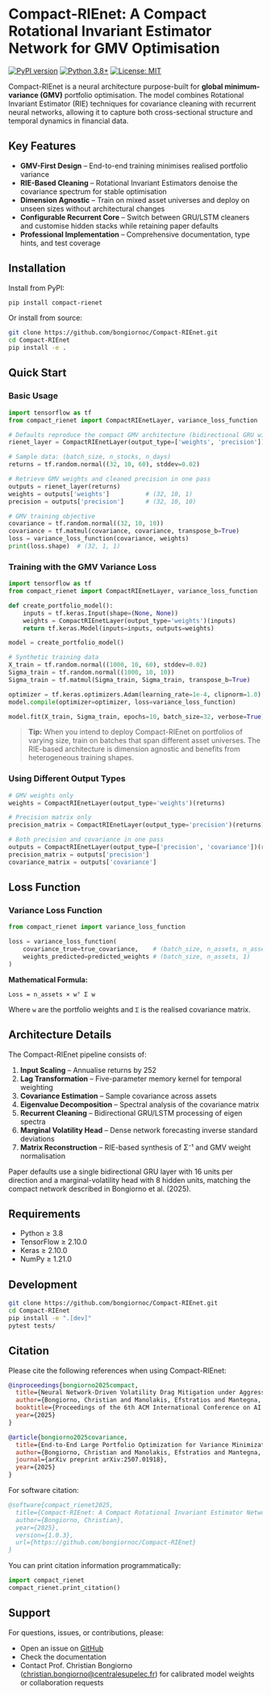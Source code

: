 # Compact-RIEnet: A Compact Rotational Invariant Estimator Network for GMV Optimisation

[![PyPI version](https://img.shields.io/pypi/v/compact-rienet.svg)](https://pypi.org/project/compact-rienet/)
[![Python 3.8+](https://img.shields.io/badge/python-3.8+-blue.svg)](https://www.python.org/downloads/)
[![License: MIT](https://img.shields.io/badge/License-MIT-yellow.svg)](https://opensource.org/licenses/MIT)

Compact-RIEnet is a neural architecture purpose-built for **global minimum-variance (GMV)** portfolio optimisation. The model combines Rotational Invariant Estimator (RIE) techniques for covariance cleaning with recurrent neural networks, allowing it to capture both cross-sectional structure and temporal dynamics in financial data.

## Key Features

- **GMV-First Design** – End-to-end training minimises realised portfolio variance
- **RIE-Based Cleaning** – Rotational Invariant Estimators denoise the covariance spectrum for stable optimisation
- **Dimension Agnostic** – Train on mixed asset universes and deploy on unseen sizes without architectural changes
- **Configurable Recurrent Core** – Switch between GRU/LSTM cleaners and customise hidden stacks while retaining paper defaults
- **Professional Implementation** – Comprehensive documentation, type hints, and test coverage

## Installation

Install from PyPI:

```bash
pip install compact-rienet
```

Or install from source:

```bash
git clone https://github.com/bongiornoc/Compact-RIEnet.git
cd Compact-RIEnet
pip install -e .
```

## Quick Start

### Basic Usage

```python
import tensorflow as tf
from compact_rienet import CompactRIEnetLayer, variance_loss_function

# Defaults reproduce the compact GMV architecture (bidirectional GRU with 16 units)
rienet_layer = CompactRIEnetLayer(output_type=['weights', 'precision'])

# Sample data: (batch_size, n_stocks, n_days)
returns = tf.random.normal((32, 10, 60), stddev=0.02)

# Retrieve GMV weights and cleaned precision in one pass
outputs = rienet_layer(returns)
weights = outputs['weights']          # (32, 10, 1)
precision = outputs['precision']      # (32, 10, 10)

# GMV training objective
covariance = tf.random.normal((32, 10, 10))
covariance = tf.matmul(covariance, covariance, transpose_b=True)
loss = variance_loss_function(covariance, weights)
print(loss.shape)  # (32, 1, 1)
```

### Training with the GMV Variance Loss

```python
import tensorflow as tf
from compact_rienet import CompactRIEnetLayer, variance_loss_function

def create_portfolio_model():
    inputs = tf.keras.Input(shape=(None, None))
    weights = CompactRIEnetLayer(output_type='weights')(inputs)
    return tf.keras.Model(inputs=inputs, outputs=weights)

model = create_portfolio_model()

# Synthetic training data
X_train = tf.random.normal((1000, 10, 60), stddev=0.02)
Sigma_train = tf.random.normal((1000, 10, 10))
Sigma_train = tf.matmul(Sigma_train, Sigma_train, transpose_b=True)

optimizer = tf.keras.optimizers.Adam(learning_rate=1e-4, clipnorm=1.0)
model.compile(optimizer=optimizer, loss=variance_loss_function)

model.fit(X_train, Sigma_train, epochs=10, batch_size=32, verbose=True)
```

> **Tip:** When you intend to deploy Compact-RIEnet on portfolios of varying size, train on batches that span different asset universes. The RIE-based architecture is dimension agnostic and benefits from heterogeneous training shapes.

### Using Different Output Types

```python
# GMV weights only
weights = CompactRIEnetLayer(output_type='weights')(returns)

# Precision matrix only
precision_matrix = CompactRIEnetLayer(output_type='precision')(returns)

# Both precision and covariance in one pass
outputs = CompactRIEnetLayer(output_type=['precision', 'covariance'])(returns)
precision_matrix = outputs['precision']
covariance_matrix = outputs['covariance']
```

## Loss Function

### Variance Loss Function

```python
from compact_rienet import variance_loss_function

loss = variance_loss_function(
    covariance_true=true_covariance,    # (batch_size, n_assets, n_assets)
    weights_predicted=predicted_weights # (batch_size, n_assets, 1)
)
```

**Mathematical Formula:**
```
Loss = n_assets × wᵀ Σ w
```

Where `w` are the portfolio weights and `Σ` is the realised covariance matrix.

## Architecture Details

The Compact-RIEnet pipeline consists of:

1. **Input Scaling** – Annualise returns by 252
2. **Lag Transformation** – Five-parameter memory kernel for temporal weighting
3. **Covariance Estimation** – Sample covariance across assets
4. **Eigenvalue Decomposition** – Spectral analysis of the covariance matrix
5. **Recurrent Cleaning** – Bidirectional GRU/LSTM processing of eigen spectra
6. **Marginal Volatility Head** – Dense network forecasting inverse standard deviations
7. **Matrix Reconstruction** – RIE-based synthesis of Σ⁻¹ and GMV weight normalisation

Paper defaults use a single bidirectional GRU layer with 16 units per direction and a marginal-volatility head with 8 hidden units, matching the compact network described in Bongiorno et al. (2025).

## Requirements

- Python ≥ 3.8
- TensorFlow ≥ 2.10.0
- Keras ≥ 2.10.0
- NumPy ≥ 1.21.0

## Development

```bash
git clone https://github.com/bongiornoc/Compact-RIEnet.git
cd Compact-RIEnet
pip install -e ".[dev]"
pytest tests/
```

## Citation

Please cite the following references when using Compact-RIEnet:

```bibtex
@inproceedings{bongiorno2025compact,
  title={Neural Network-Driven Volatility Drag Mitigation under Aggressive Leverage},
  author={Bongiorno, Christian and Manolakis, Efstratios and Mantegna, Rosario N.},
  booktitle={Proceedings of the 6th ACM International Conference on AI in Finance (ICAIF '25)},
  year={2025}
}

@article{bongiorno2025covariance,
  title={End-to-End Large Portfolio Optimization for Variance Minimization with Neural Networks through Covariance Cleaning},
  author={Bongiorno, Christian and Manolakis, Efstratios and Mantegna, Rosario N.},
  journal={arXiv preprint arXiv:2507.01918},
  year={2025}
}
```

For software citation:

```bibtex
@software{compact_rienet2025,
  title={Compact-RIEnet: A Compact Rotational Invariant Estimator Network for Global Minimum-Variance Optimisation},
  author={Bongiorno, Christian},
  year={2025},
  version={1.0.3},
  url={https://github.com/bongiornoc/Compact-RIEnet}
}
```

You can print citation information programmatically:

```python
import compact_rienet
compact_rienet.print_citation()
```

## Support

For questions, issues, or contributions, please:

- Open an issue on [GitHub](https://github.com/bongiornoc/Compact-RIEnet/issues)
- Check the documentation
- Contact Prof. Christian Bongiorno (<christian.bongiorno@centralesupelec.fr>) for calibrated model weights or collaboration requests

